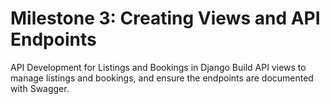 # Milestone 3: Creating Views and API Endpoints
API Development for Listings and Bookings in Django
Build API views to manage listings and bookings, and ensure the endpoints are documented with Swagger.
